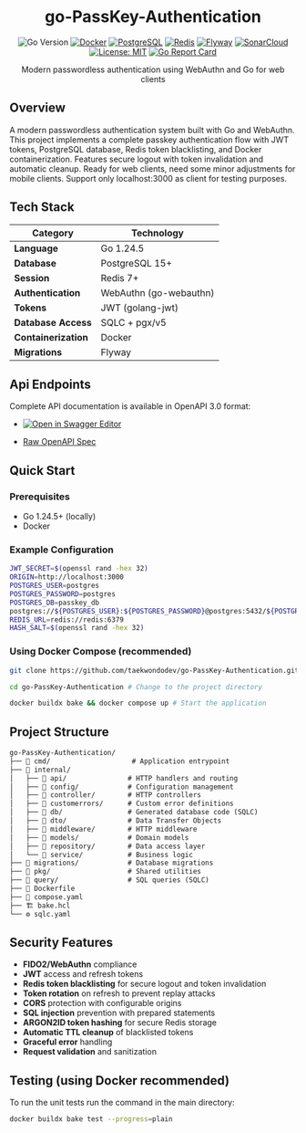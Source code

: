 <div align="center">

# go-PassKey-Authentication

![Go Version](https://img.shields.io/badge/Go-1.24.5-blue.svg)
[![Docker](https://img.shields.io/badge/Docker-2496ED?logo=docker&logoColor=white)](https://www.docker.com/)
[![PostgreSQL](https://img.shields.io/badge/PostgreSQL-4169E1?logo=postgresql&logoColor=white)](https://www.postgresql.org/)
[![Redis](https://img.shields.io/badge/Redis-DC382D?logo=redis&logoColor=white)](https://redis.io/)
[![Flyway](https://img.shields.io/badge/Flyway-CC0200?logo=flyway&logoColor=white)](https://flywaydb.org/)
[![SonarCloud](https://img.shields.io/badge/SonarCloud-F3702A?logo=sonarcloud&logoColor=white)](https://sonarcloud.io/)
[![License: MIT](https://img.shields.io/badge/License-MIT-yellow.svg)](https://opensource.org/licenses/MIT)
[![Go Report Card](https://goreportcard.com/badge/github.com/taekwondodev/go-PassKey-Authentication)](https://goreportcard.com/report/github.com/taekwondodev/go-PassKey-Authentication)

Modern passwordless authentication using WebAuthn and Go for web clients

</div>

## Overview

A modern passwordless authentication system built with Go and WebAuthn. This project implements a complete passkey authentication flow with JWT tokens, PostgreSQL database, Redis token blacklisting, and Docker containerization. Features secure logout with token invalidation and automatic cleanup. Ready for web clients, need some minor adjustments for mobile clients. Support only localhost:3000 as client for testing purposes.

## Tech Stack

| Category             | Technology             |
|----------------------|------------------------|
| **Language**         | Go 1.24.5              |
| **Database**         | PostgreSQL 15+         |
| **Session**          | Redis 7+               |
| **Authentication**   | WebAuthn (go-webauthn) |
| **Tokens**           | JWT (golang-jwt)       |
| **Database Access**  | SQLC + pgx/v5          |
| **Containerization** | Docker                 |
| **Migrations**       | Flyway                 |

## Api Endpoints

Complete API documentation is available in OpenAPI 3.0 format:

- [![Open in Swagger Editor](https://img.shields.io/badge/Swagger-Editor-%23Clojure?style=for-the-badge&logo=swagger)](https://editor.swagger.io/?url=https://raw.githubusercontent.com/taekwondodev/go-PassKey-Authentication/main/internal/api/openapi.yaml)

- [Raw OpenAPI Spec](internal/api/openapi.yaml)

## Quick Start

### Prerequisites

- Go 1.24.5+ (locally)
- Docker

### Example Configuration

```bash
JWT_SECRET=$(openssl rand -hex 32)
ORIGIN=http://localhost:3000
POSTGRES_USER=postgres
POSTGRES_PASSWORD=postgres
POSTGRES_DB=passkey_db
postgres://${POSTGRES_USER}:${POSTGRES_PASSWORD}@postgres:5432/${POSTGRES_DB}?sslmode=disable
REDIS_URL=redis://redis:6379
HASH_SALT=$(openssl rand -hex 32)
```

### Using Docker Compose (recommended)

```bash
git clone https://github.com/taekwondodev/go-PassKey-Authentication.git # Clone the repository

cd go-PassKey-Authentication # Change to the project directory

docker buildx bake && docker compose up # Start the application
```

## Project Structure

```txt
go-PassKey-Authentication/
├── 📁 cmd/                    # Application entrypoint
├── 📁 internal/
│   ├── 📁 api/               # HTTP handlers and routing
│   ├── 📁 config/            # Configuration management
│   ├── 📁 controller/        # HTTP controllers
│   ├── 📁 customerrors/      # Custom error definitions
│   ├── 📁 db/                # Generated database code (SQLC)
│   ├── 📁 dto/               # Data Transfer Objects
│   ├── 📁 middleware/        # HTTP middleware
│   ├── 📁 models/            # Domain models
│   ├── 📁 repository/        # Data access layer
│   └── 📁 service/           # Business logic
├── 📁 migrations/            # Database migrations
├── 📁 pkg/                   # Shared utilities
├── 📁 query/                 # SQL queries (SQLC)
├── 🐳 Dockerfile
├── 🐳 compose.yaml
├── 🏗️ bake.hcl
└── ⚙️ sqlc.yaml
```

## Security Features

- **FIDO2/WebAuthn** compliance
- **JWT** access and refresh tokens
- **Redis token blacklisting** for secure logout and token invalidation
- **Token rotation** on refresh to prevent replay attacks
- **CORS** protection with configurable origins
- **SQL injection** prevention with prepared statements
- **ARGON2ID token hashing** for secure Redis storage
- **Automatic TTL cleanup** of blacklisted tokens
- **Graceful error** handling
- **Request validation** and sanitization

## Testing (using Docker recommended)

To run the unit tests run the command in the main directory:

```bash
docker buildx bake test --progress=plain
```
